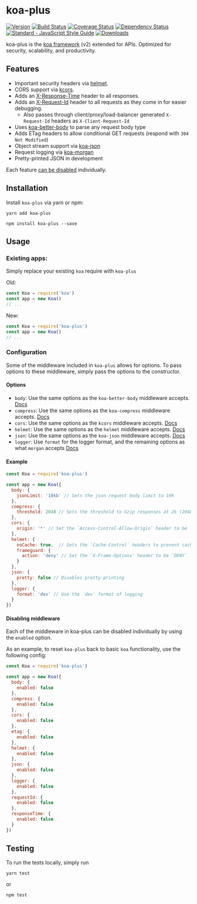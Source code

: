 # koa-plus

[![Version](https://img.shields.io/npm/v/koa-plus.svg?style=flat-square)](https://www.npmjs.com/package/koa-plus)
[![Build Status](https://img.shields.io/travis/venables/koa-plus/master.svg?style=flat-square)](https://travis-ci.org/venables/koa-plus)
[![Coverage Status](https://img.shields.io/coveralls/venables/koa-plus.svg?style=flat-square)](https://coveralls.io/github/venables/koa-plus)
[![Dependency Status](https://img.shields.io/david/venables/koa-plus.svg?style=flat-square)](https://david-dm.org/venables/koa-plus)
[![Standard - JavaScript Style Guide](https://img.shields.io/badge/code%20style-standard-brightgreen.svg?style=flat-square)](http://standardjs.com/)
[![Downloads](https://img.shields.io/npm/dm/koa-plus.svg?style=flat-square)](https://www.npmjs.com/package/koa-plus)

koa-plus is the [koa framework](https://github.com/koajs/koa) (v2) extended for APIs. Optimized for security, scalability, and productivity.

## Features

* Important security headers via [helmet](https://github.com/venables/koa-helmet).
* CORS support via [kcors](https://github.com/koajs/cors/tree/v2.x).
* Adds an [X-Response-Time](https://github.com/koajs/response-time/tree/v2.x) header to all responses.
* Adds an [X-Request-Id](lib/middleware/request-id.js) header to all requests as they come in for easier debugging.
  * Also passes through client/proxy/load-balancer generated `X-Request-Id` headers as `X-Client-Request-Id`
* Uses [koa-better-body](https://github.com/tunnckoCore/koa-better-body) to parse any request body type
* Adds ETag headers to allow conditional GET requests (respond with `304 Not Modified`)
* Object stream support via [koa-json](https://github.com/koajs/json)
* Request logging via [koa-morgan](https://github.com/koa-modules/morgan)
* Pretty-printed JSON in development

Each feature [can be disabled](#disabling-middleware) individually.

## Installation

Install `koa-plus` via yarn or npm:

```
yarn add koa-plus
```

```
npm install koa-plus --save
```

## Usage

### Existing apps:

Simply replace your existing `koa` require with `koa-plus`

Old:

```js
const Koa = require('koa')
const app = new Koa()
// ...
```

New:

```js
const Koa = require('koa-plus')
const app = new Koa()
// ...
```

### Configuration

Some of the middleware included in `koa-plus` allows for options.  To pass options to these
middleware, simply pass the options to the constructor.

#### Options

* `body`:  Use the same options as the `koa-better-body` middleware accepts. [Docs](https://github.com/tunnckoCore/koa-better-body)
* `compress`: Use the same options as the `koa-compress` middleware accepts. [Docs](https://github.com/koajs/compress/tree/v2.x)
* `cors`: Use the same options as the `kcors` middleware accepts. [Docs](https://github.com/koajs/cors/tree/v2.x)
* `helmet`: Use the same options as the `helmet` middleware accepts. [Docs](https://helmetjs.github.io/docs/)
* `json`: Use the same options as the `koa-json` middleware accepts. [Docs](https://github.com/koajs/json/tree/next)
* `logger`: Use `format` for the logger format, and the remaining options as what `morgan` accepts [Docs](https://github.com/expressjs/morgan)

#### Example

```js
const Koa = require('koa-plus')

const app = new Koa({
  body: {
    jsonLimit: '10kb' // Sets the json request body limit to 10k
  },
  compress: {
    threshold: 2048 // Sets the threshold to Gzip responses at 2k (2048 bytes)
  },
  cors: {
    origin: '*' // Set the `Access-Control-Allow-Origin` header to be `*`
  },
  helmet: {
    noCache: true,  // Sets the `Cache-Control` headers to prevent caching
    frameguard: {
      action: 'deny' // Set the `X-Frame-Options' header to be `DENY`
    }
  },
  json: {
    pretty: false // Disables pretty-printing
  },
  logger: {
    format: 'dev' // Use the `dev` format of logging
  }
})
```

#### Disabling middleware

Each of the middleware in koa-plus can be disabled individually by using the `enabled` option.

As an example, to reset `koa-plus` back to basic `koa` functionality, use the following config:

```js
const Koa = require('koa-plus')

const app = new Koa({
  body: {
    enabled: false
  },
  compress: {
    enabled: false
  },
  cors: {
    enabled: false
  },
  etag: {
    enabled: false
  },
  helmet: {
    enabled: false
  },
  json: {
    enabled: false
  },
  logger: {
    enabled: false
  },
  requestId: {
    enabled: false
  },
  responseTime: {
    enabled: false
  }
})
```

## Testing

To run the tests locally, simply run

```
yarn test
```

or

```
npm test
```

